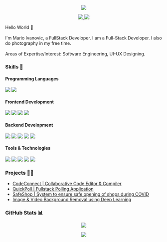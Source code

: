 <p align="center">
  <img src="https://komarev.com/ghpvc/?username=marioivanovic&color=blue">
</p>

<p align="center">
  <a href="https://www.linkedin.com/in/marioivanovic/">
    <img src="https://img.shields.io/badge/LinkedIn-0077B5?style=for-the-badge&logo=linkedin&logoColor=white">
  </a>
 
  <a href="mailto:ivanovic.mario@gmail.com">
    <img src="https://img.shields.io/badge/Gmail-D14836?style=for-the-badge&logo=gmail&logoColor=white">
  </a>
</p>

Hello World 👋
<br/>
<br/>
I'm Mario Ivanovic, a FullStack Developer. I am a Full-Stack Developer. I also do photography in my free time.
<br/>
<br/>
Areas of Expertise/Interest: Software Engineering, UI-UX Designing.

<h3>
  Skills 💼
</h3>

<h4>Programming Languages</h4>

<p>
  <img src="https://img.shields.io/badge/JavaScript-F7DF1E?style=for-the-badge&logo=javascript&logoColor=black">
  <img src="https://img.shields.io/badge/React-007ACC?style=for-the-badge&logo=typescript&logoColor=white">
</p>
<h4>Frontend Development</h4>
<p>
  <img src="https://img.shields.io/badge/HTML5-E34F26?style=for-the-badge&logo=html5&logoColor=white">
  <img src="https://img.shields.io/badge/CSS3-1572B6?style=for-the-badge&logo=css3&logoColor=white">
  <img src="https://img.shields.io/badge/React-20232A?style=for-the-badge&logo=react&logoColor=61DAFB">
  <img src="https://img.shields.io/badge/Axios-BD1FE0?style=for-the-badge">
</p>
<h4>Backend Development</h4>
<p>
  <img src="https://img.shields.io/badge/Node.js-339933?style=for-the-badge&logo=nodedotjs&logoColor=white">
  <img src="https://img.shields.io/badge/Express.js-000000?style=for-the-badge&logo=express&logoColor=white">
  <img src="https://img.shields.io/badge/MongoDB-white?style=for-the-badge&logo=mongodb&logoColor=4EA94B">
  <img src="https://img.shields.io/badge/MySQL-005C84?style=for-the-badge&logo=mysql&logoColor=white">
  <img src="https://img.shields.io/badge/Mongoose-00C58E?style=for-the-badge">
</p>
<h4>Tools & Technologies</h4>
<p>
  <img src="https://img.shields.io/badge/Git-F05032?style=for-the-badge&logo=git&logoColor=white">
  <img src="https://img.shields.io/badge/GitHub-100000?style=for-the-badge&logo=github&logoColor=white">
  <img src="https://img.shields.io/badge/Figma-F24E1E?style=for-the-badge&logo=figma&logoColor=white">
  <img src="https://img.shields.io/badge/Notion-000000?style=for-the-badge&logo=notion&logoColor=white">
  <img src="https://img.shields.io/badge/Heroku-430098?style=for-the-badge&logo=heroku&logoColor=white">
</p>

<h3>
  Projects 👨‍💻
</h3>
<ul>
  <li><a href="https://github.com/Nkap23/CodeConnect">CodeConnect | Collaborative Code Editor & Compiler</a></li>
  <li><a href="https://github.com/Nkap23/QuickPoll">QuickPoll | Fullstack Polling Application</a></li>
  <li><a href="https://github.com/Project-SafeShop">SafeShop | System to ensure safe opening of shops during COVID</a></li>
  <li><a href="https://github.com/Nkap23/u2net_bgremove_code">Image & Video Background Removal using Deep Learning</a></li>
</ul>

<h3>
  GitHub Stats 📊
</h3>
<p align="center">
  <img src="https://github-readme-stats.vercel.app/api?username=marioivanovic&show_icons=true&theme=vision-friendly-dark">
</p>
<p align="center">
  <img src="https://github-readme-stats.vercel.app/api/top-langs/?username=marioivanovic&theme=vision-friendly-dark">
</p>